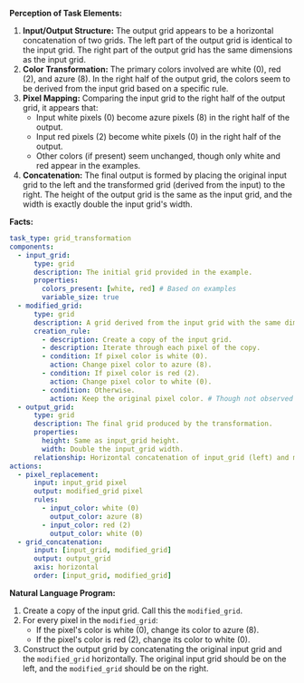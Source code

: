 **Perception of Task Elements:**

1.  **Input/Output Structure:** The output grid appears to be a horizontal concatenation of two grids. The left part of the output grid is identical to the input grid. The right part of the output grid has the same dimensions as the input grid.
2.  **Color Transformation:** The primary colors involved are white (0), red (2), and azure (8). In the right half of the output grid, the colors seem to be derived from the input grid based on a specific rule.
3.  **Pixel Mapping:** Comparing the input grid to the right half of the output grid, it appears that:
    *   Input white pixels (0) become azure pixels (8) in the right half of the output.
    *   Input red pixels (2) become white pixels (0) in the right half of the output.
    *   Other colors (if present) seem unchanged, though only white and red appear in the examples.
4.  **Concatenation:** The final output is formed by placing the original input grid to the left and the transformed grid (derived from the input) to the right. The height of the output grid is the same as the input grid, and the width is exactly double the input grid's width.

**Facts:**


```yaml
task_type: grid_transformation
components:
  - input_grid:
      type: grid
      description: The initial grid provided in the example.
      properties:
        colors_present: [white, red] # Based on examples
        variable_size: true
  - modified_grid:
      type: grid
      description: A grid derived from the input grid with the same dimensions.
      creation_rule:
        - description: Create a copy of the input grid.
        - description: Iterate through each pixel of the copy.
        - condition: If pixel color is white (0).
          action: Change pixel color to azure (8).
        - condition: If pixel color is red (2).
          action: Change pixel color to white (0).
        - condition: Otherwise.
          action: Keep the original pixel color. # Though not observed in examples
  - output_grid:
      type: grid
      description: The final grid produced by the transformation.
      properties:
        height: Same as input_grid height.
        width: Double the input_grid width.
      relationship: Horizontal concatenation of input_grid (left) and modified_grid (right).
actions:
  - pixel_replacement:
      input: input_grid pixel
      output: modified_grid pixel
      rules:
        - input_color: white (0)
          output_color: azure (8)
        - input_color: red (2)
          output_color: white (0)
  - grid_concatenation:
      input: [input_grid, modified_grid]
      output: output_grid
      axis: horizontal
      order: [input_grid, modified_grid]
```


**Natural Language Program:**

1.  Create a copy of the input grid. Call this the `modified_grid`.
2.  For every pixel in the `modified_grid`:
    *   If the pixel's color is white (0), change its color to azure (8).
    *   If the pixel's color is red (2), change its color to white (0).
3.  Construct the output grid by concatenating the original input grid and the `modified_grid` horizontally. The original input grid should be on the left, and the `modified_grid` should be on the right.